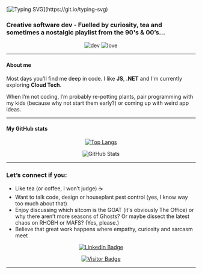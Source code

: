 [![Typing SVG](https://readme-typing-svg.herokuapp.com?font=Fira+Code&size=40&pause=1000&color=2E8B57&center=true&vCenter=true&width=800&height=100&lines=Hello+World!)](https://git.io/typing-svg)

### Creative software dev - Fuelled by curiosity, tea and sometimes a nostalgic playlist from the 90's & 00’s...
<div align="center">
  <img src="https://img.icons8.com/windows/32/2E8B57/dev.png" alt="dev" />
  <img src="https://img.icons8.com/pastel-glyph/32/2E8B57/like--v1.png" alt="love" />
</div>

---

#### About me
Most days you'll find me deep in code. I like **JS**, **.NET** and I'm currently exploring **Cloud Tech**.  

When I’m not coding, I’m probably re-potting plants, pair programming with my kids (because why not start them early?) or coming up with weird app ideas.

---

#### My GitHub stats
<div align="center">
  
[![Top Langs](https://github-readme-stats.vercel.app/api/top-langs/?username=TantBella&layout=compact&theme=react)](https://github.com/TantBella/github-readme-stats)


  ![GitHub Stats](https://github-readme-stats.vercel.app/api?username=TantBella&show_icons=true&theme=merko)
  
</div>

---

### Let’s connect if you:
- Like tea (or coffee, I won’t judge) ☕ 
- Want to talk code, design or houseplant pest control (yes, I know way too much about that) 
- Enjoy discussing which sitcom is the GOAT (it's obviously The Office) or why there aren’t more seasons of Ghosts? Or maybe dissect the latest chaos on RHOBH or MAFS? (Yes, please.)  
- Believe that great work happens where empathy, curiosity and sarcasm meet

<div align="center">
  
  [![LinkedIn Badge](https://img.shields.io/badge/-Tant_Bellas_LinkedIn-2E8B57?style=flat-square&logo=Linkedin&logoColor=white)](https://www.linkedin.com/in/bella-sf/)

  [![Visitor Badge](https://komarev.com/ghpvc/?username=TantBella&style=for-the-badge&label=You_Are_Visitor_Number:&color=2E8B57)](https://github.com/TantBella)
  
</div>

---


<!-- ![Coding GIF](https://media3.giphy.com/media/v1.Y2lkPTc5MGI3NjExaTc4MHd6dWM2bHYyd2o3eWp3YzVkdG4ybnF6NXd5bzNhd2NmbmZ3cCZlcD12MV9pbnRlcm5hbF9naWZfYnlfaWQmY3Q9Zw/maNB0qAiRVAty/giphy.gif)
